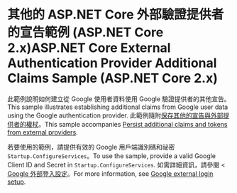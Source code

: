 # <a name="aspnet-core-external-authentication-provider-additional-claims-sample-aspnet-core-2x"></a><span data-ttu-id="c3556-101">其他的 ASP.NET Core 外部驗證提供者的宣告範例 (ASP.NET Core 2.x)</span><span class="sxs-lookup"><span data-stu-id="c3556-101">ASP.NET Core External Authentication Provider Additional Claims Sample (ASP.NET Core 2.x)</span></span>

<span data-ttu-id="c3556-102">此範例說明如何建立從 Google 使用者資料使用 Google 驗證提供者的其他宣告。</span><span class="sxs-lookup"><span data-stu-id="c3556-102">This sample illustrates establishing additional claims from Google user data using the Google authentication provider.</span></span> <span data-ttu-id="c3556-103">此範例隨附[保存其他的宣告與外部提供者的權杖](https://docs.microsoft.com/aspnet/core/security/authentication/social/additional-claims)。</span><span class="sxs-lookup"><span data-stu-id="c3556-103">This sample accompanies [Persist additional claims and tokens from external providers](https://docs.microsoft.com/aspnet/core/security/authentication/social/additional-claims).</span></span>

<span data-ttu-id="c3556-104">若要使用的範例，請提供有效的 Google 用戶端識別碼和祕密`Startup.ConfigureServices`。</span><span class="sxs-lookup"><span data-stu-id="c3556-104">To use the sample, provide a valid Google Client ID and Secret in `Startup.ConfigureServices`.</span></span> <span data-ttu-id="c3556-105">如需詳細資訊，請參閱 < [Google 外部登入設定](https://docs.microsoft.com/aspnet/core/security/authentication/social/google-logins)。</span><span class="sxs-lookup"><span data-stu-id="c3556-105">For more information, see [Google external login setup](https://docs.microsoft.com/aspnet/core/security/authentication/social/google-logins).</span></span>
